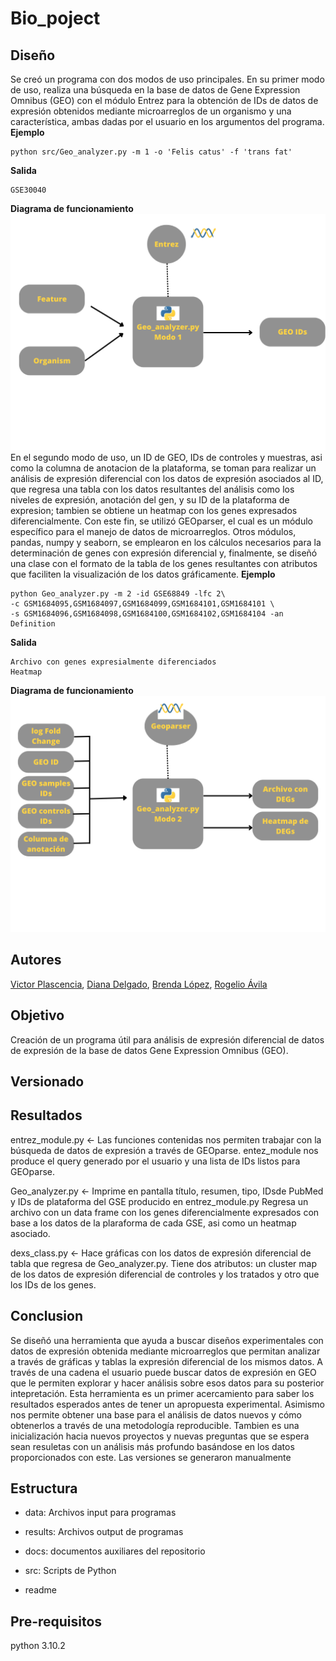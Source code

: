 # Bio_poject

## Diseño

Se creó un programa con dos modos de uso principales.
En su primer modo de uso, realiza una búsqueda en la base de datos de Gene Expression Omnibus (GEO) con el módulo Entrez para la obtención de IDs de datos de expresión obtenidos mediante microarreglos de un organismo y una característica, ambas dadas por el usuario en los argumentos del programa.\
**Ejemplo**

~~~
python src/Geo_analyzer.py -m 1 -o 'Felis catus' -f 'trans fat'
~~~

**Salida**

~~~
GSE30040
~~~

**Diagrama de funcionamiento**
![Esta es una imagen de ejemplo](docs/Esquema_modo1.png)
En el segundo modo de uso, un ID de GEO, IDs de controles y muestras, asi como la columna de anotacion de la plataforma, se toman para realizar un análisis de expresión diferencial con los datos de expresión asociados al ID, que regresa una tabla con los datos resultantes del análisis como los niveles de expresión, anotación del gen, y su ID de la plataforma de expresion; tambien se obtiene un heatmap con los genes expresados diferencialmente. Con este fin, se utilizó GEOparser, el cual es un módulo específico para el manejo de datos de microarreglos. Otros módulos, pandas, numpy y seaborn, se emplearon en los cálculos necesarios para la determinación de genes con expresión diferencial y, finalmente, se diseñó una clase con el formato de la tabla de los genes resultantes con atributos que faciliten la visualización de los datos gráficamente.
**Ejemplo**

```
python Geo_analyzer.py -m 2 -id GSE68849 -lfc 2\
-c GSM1684095,GSM1684097,GSM1684099,GSM1684101,GSM1684101 \
-s GSM1684096,GSM1684098,GSM1684100,GSM1684102,GSM1684104 -an Definition
```

**Salida**

```
Archivo con genes expresialmente diferenciados
Heatmap
```

**Diagrama de funcionamiento**
![Esta es una imagen de ejemplo](docs/Esquema_modo2.png)

## Autores

[Victor Plascencia](https://github.com/ulisesplaper), [Diana Delgado](https://github.com/dianadg159/python_class), [Brenda López](https://github.com/beth-la), [Rogelio Ávila](https://github.com/Roglavsil)

## Objetivo

Creación de un programa útil para análisis de expresión diferencial de datos de expresión de la base de datos Gene Expression Omnibus (GEO).

## Versionado

## Resultados

entrez_module.py <- Las funciones contenidas nos permiten trabajar con la búsqueda de datos de expresión a través de GEOparse.
entez_module nos produce el query generado por el usuario y una lista de IDs listos para GEOparse.

Geo_analyzer.py <- Imprime en pantalla título, resumen, tipo, IDsde PubMed y IDs de plataforma del GSE producido en entrez_module.py
Regresa un archivo con un data frame con los genes diferencialmente expresados con base a los datos de la plaraforma de cada GSE, asi como un heatmap asociado.

dexs_class.py <- Hace gráficas con los datos de expresión diferencial de tabla que regresa de Geo_analyzer.py. Tiene dos atributos: un cluster map de los datos de expresión diferencial de controles y los tratados y otro que los IDs de los genes.

## Conclusion

Se diseñó una herramienta que ayuda a buscar diseños experimentales con datos de expresión obtenida mediante microarreglos que permitan analizar a través de gráficas y tablas la expresión diferencial de los mismos datos. A través de una cadena el usuario puede buscar datos de expresión en GEO que le permiten explorar y hacer análisis sobre esos datos para su posterior intepretación.
Esta herramienta es un primer acercamiento para saber los resultados esperados antes de tener un apropuesta experimental. Asimismo nos permite obtener una base para el análisis de datos nuevos y cómo obtenerlos a través de una metodología reproducible.
Tambien es una inicialización hacia nuevos proyectos y nuevas preguntas que se espera sean resuletas con un análisis más profundo basándose en los datos proporcionados con este.
Las versiones se generaron manualmente

## Estructura

- data: Archivos input para programas

- results: Archivos output de programas
- docs: documentos auxiliares del repositorio

- src: Scripts de Python

- readme

## Pre-requisitos

python 3.10.2
